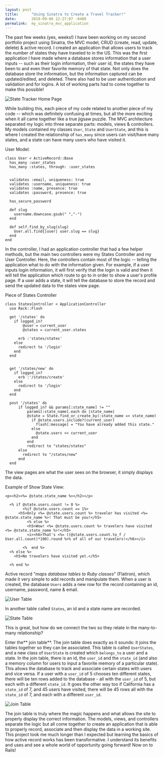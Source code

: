 ```yaml
---
layout: post
title:      "Using Sinatra to Create a Travel Tracker!"
date:       2018-09-06 12:27:07 -0400
permalink:  my_sinatra_mvc_application
---
```


The past few weeks (yes, weeks!) I have been working on my second portfolio project using Sinatra, the MVC model, CRUD (create, read, update, delete) & active record. I created an application that allows users to track the number of states they have traveled to in the US. This was the first application I have made where a database stores information that a user inputs -- such as their login information, their user id, the states they have been to and even their favorite memory of that state. Not only does the database store the information, but the information captured can be updated/edited, and deleted. There also had to be user authentication and validation and for logins. A lot of working parts had to come together to make this possible!

![State Tracker Home Page](https://i.imgur.com/0ysjqZZ.png)


While building this, each piece of my code related to another piece of my code -- which was definitely confusing at times, but all the more exciting when it all came together like a true jigsaw puzzle. The MVC architecture separated my logic into three separate parts: models, views & controllers. My models contained my classes `User`, `State` and `UserState`, and this is where I created the relationship of `has_many` since users can visit/have many states, and a state can have many users who have visited it. 

User Model:

```
class User < ActiveRecord::Base
  has_many :user_states
  has_many :states, through: :user_states


  validates :email, uniqueness: true
  validates :username, uniqueness: true
  validates :name, presence: true
  validates :password, presence: true

  has_secure_password

  def slug
    username.downcase.gsub(" ","-")
  end

  def self.find_by_slug(slug)
    User.all.find{|user| user.slug == slug}
  end
end

```


In the controller, I had an application controller that had a few helper methods, but the main two controllers were my States Controller and my User Controller. Here, the controllers contain most of the logic -- telling the application what to do with the information given. For example, if a user inputs login information, it will first verify that the login is valid and then it will tell the application which route to go to in order to show a user's profile page. If a user adds a state, it will tell the database to store the record and send the updated data to the states view page. 

Piece of States Controller

```
class StatesController < ApplicationController
  use Rack::Flash

  get '/states' do
    if logged_in?
        @user = current_user
        @states = current_user.states

      erb :'states/states'
    else
      redirect to '/login'
    end
  end


  get '/states/new' do
    if logged_in?
      erb :'/states/create'
    else
      redirect to '/login'
    end
  end

  post '/states' do
      if logged_in? && params[:state_name] != ""
          params[:state_name].each do |state_name|
          @state = State.find_or_create_by(:state_name => state_name)
            if @state.users.include?(current_user)
              flash[:message] = "You have already added this state."
            else
              @state.users << current_user
            end
          end
          redirect to "states/states"
      else
        redirect to "/states/new"
      end
  end
```


The view pages are what the user sees on the browser, it simply displays the data.

Example of Show State View:

```
<p><h2><%= @state.state_name %></h2></p>

  <% if @state.users.count != 0 %>
        <%if @state.users.count == 1%>
      <h5>Only <%= @state.users.count %> traveler has visited <%= @state.state_name %>! That must be you!</h5>
          <% else %>
          <h5>Wow! <%= @state.users.count %> travelers have visited <%= @state.state_name %>!</h5>
          <i><h6>That's <%= ((@state.users.count.to_f / User.all.count)*100).round %>% of all of our travelers!</h6></i>

        <%  end %>
  <% else %>
    <h5>No travelers have visited yet.</h5>

  <% end %>
```


Active record "*maps database tables to Ruby classes*" (Flatiron), which made it very simple to add records and manipulate them. When a user is created, the database `Users` adds a new row for the record containing an id, username, password, name & email. 

![User Table](https://i.imgur.com/Wi4KB1W.png)


In another table called `States`, an id and a state name are recorded. 

![State Table](https://imgur.com/N9CY8oZ.png)

This is great, but how do we connect the two so they relate in the many-to-many relationship?

Enter the** join table**. The join table does exactly as it sounds: it joins the tables together so they can be associated. This table is called `UserStates`, and a new class of `UserState` is created which `belongs_to` a user and a state. In the join table,  there is an id, the `user_id` and the `state_id` (and also a memory column for users to input a favorite memory of a particular state). This allows the database to track and associate certain states with users and vice versa. If a user with a `user_id` of 5 chooses ten different states, there will be ten rows added to the database - all with the `user_id` of 5, but each with a different `state_id`. It goes the other way too if California has a `state_id` of 7, and 45 users have visited, there will be 45 rows all with the `state_id` of 7, and each with a  different `user_id`. 


![Join Table](https://i.imgur.com/s7YRPNb.png)

The join table is truly where the magic happens and what allows the site to properly display the correct information. The models, views, and controllers separate the logic but all come together to create an application that is able to properly record, associate and then display the data in a working site. This project took me much longer than I expected but learning the basics of how active record works has been transformative. I understand its benefits and uses and see a whole world of opportunity going forward! Now on to Rails!


